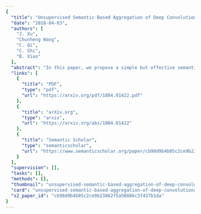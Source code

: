```yaml
---
{
  "title": "Unsupervised Semantic-Based Aggregation of Deep Convolutional Features",
  "date": "2018-04-03",
  "authors": [
    "J. Xu",
    "Chunheng Wang",
    "C. Qi",
    "C. Shi",
    "B. Xiao"
  ],
  "abstract": "In this paper, we propose a simple but effective semantic-based aggregation (SBA) method. The proposed SBA utilizes the discriminative filters of deep convolutional layers as semantic detectors. Moreover, we propose the effective unsupervised strategy to select some semantic detectors to generate the “soft region proposals,” which highlight certain discriminative pattern of objects and suppress the noise of background. The final global SBA representation could then be acquired by aggregating the regional representations weighted by the selected “soft region proposals” corresponding to various semantic content. Our unsupervised SBA is easy to generalize and achieves excellent performance on various tasks. We conduct comprehensive experiments and show that our unsupervised SBA outperforms the state-of-the-art unsupervised and supervised aggregation methods on image retrieval, place recognition, and cloud classification.",
  "links": [
    {
      "title": "PDF",
      "type": "pdf",
      "url": "https://arxiv.org/pdf/1804.01422.pdf"
    },
    {
      "title": "arXiv.org",
      "type": "arxiv",
      "url": "https://arxiv.org/abs/1804.01422"
    },
    {
      "title": "Semantic Scholar",
      "type": "semanticscholar",
      "url": "https://www.semanticscholar.org/paper/cb98d9b4b05c2ce9b23862f5a50886c3f437b1da"
    }
  ],
  "supervision": [],
  "tasks": [],
  "methods": [],
  "thumbnail": "unsupervised-semantic-based-aggregation-of-deep-convolutional-features-thumb.jpg",
  "card": "unsupervised-semantic-based-aggregation-of-deep-convolutional-features-card.jpg",
  "s2_paper_id": "cb98d9b4b05c2ce9b23862f5a50886c3f437b1da"
}
---
```


